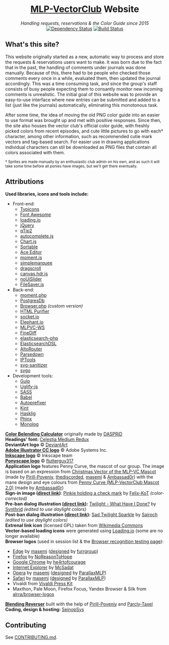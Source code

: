 <p align="center"><img src="https://raw.githubusercontent.com/ponydevs/MLPVC-RR/master/www/img/logo.png" alt=""></p>

<h1 align="center"><a href="http://mlp-vectorclub.deviantart.com/">MLP-VectorClub</a> Website</h1>
<p align="center"><em>Handling requests, reservations & the Color Guide since 2015</em><br><a href='https://www.versioneye.com/user/projects/583a3a11e7cea00039353d05'><img src='https://www.versioneye.com/user/projects/583a3a11e7cea00039353d05/badge.svg?style=flat-square' alt="Dependency Status"></a> <a href="https://travis-ci.org/ponydevs/MLPVC-RR"><img src="https://travis-ci.org/ponydevs/MLPVC-RR.svg?branch=master" alt="Build Status"></a></p>

## What's this site?

This website originally started as a new, automatic way to process and store the requests & reservations users want to make. It was born due to the fact that in the past, the handling of comments under journals was done manually. Because of this, there had to be people who checked those comments every once in a while, evaluated them, then updated the journal accordingly. This was a time consuming task, and since the group's staff consists of busy people expecting them to consantly monitor new incoming comments is unrealistic. The initial goal of this website was to provide an easy-to-use interface where new entries can be submitted and added to a list (just like the journals) automatically, eliminating this monotonous task.

After some time, the idea of moving the old PNG color guide into an easier to use format was brought up and met with positive responses. Since then, the site also houses the vector club's official color guide, with freshly picked colors from recent episodes, and cute little pictures to go with each* character, among other information, such as recommended cutie mark vectors and tag-based search. For easier use in drawing applications individual characters can stil be downloaded as PNG files that contain all colors associated with them.

<sub>* Sprites are made manually by an enthusiastic club admin on his own, and as such it will take some time before all ponies have images, but we'll get there eventually.</sub>

## Attributions

**Used libraries, icons and tools include:**
 - Front-end:
   - [Typicons](http://www.typicons.com/)
   - [Font Awesome](http://fontawesome.io/)
   - [loading.io](http://loading.io/)
   - [jQuery](http://jquery.com/)
   - [qTip2](http://qtip2.com/)
   - [autocomplete.js](https://github.com/algolia/autocomplete.js)
   - [Chart.js](http://www.chartjs.org/)
   - [Sortable](https://github.com/RubaXa/Sortable)
   - [Ace Editor](https://ace.c9.io/)
   - [moment.js](http://momentjs.com/)
   - [simplemarquee](https://github.com/IndigoUnited/jquery.simplemarquee)
   - [dragscroll](https://github.com/asvd/dragscroll)
   - [canvas.hdr.js](https://github.com/brianreavis/canvas.hdr.js)
   - [noUiSlider](https://github.com/leongersen/noUiSlider)
   - [FileSaver.js](https://github.com/eligrey/FileSaver.js)
 - Back-end:
   - [moment.php](https://github.com/fightbulc/moment.php)
   - [PostgresDb](https://github.com/SeinopSys/PHP-PostgreSQL-Database-Class)
   - [Browser.php](https://github.com/cbschuld/Browser.php) *(custom version)*
   - [HTML Purifier](http://htmlpurifier.org/)
   - [socket.io](http://socket.io)
   - [Elephant.io](https://github.com/wisembly/elephant.io)
   - [MLPVC-WS](https://github.com/ponydevs/MLPVC-WS)
   - [FineDiff](https://github.com/cogpowered/FineDiff)
   - [elasticsearch-php](https://github.com/elastic/elasticsearch-php)
   - [ElasticsearchDSL](https://github.com/ongr-io/ElasticsearchDSL)
   - [AltoRouter](https://github.com/dannyvankooten/AltoRouter)
   - [Parsedown](https://github.com/erusev/parsedown)
   - [IPTools](https://github.com/S1lentium/IPTools)
   - [svg-sanitizer](https://github.com/darylldoyle/svg-sanitizer)
   - [svgo](https://github.com/svg/svgo)
 - Development tools:
   - [Gulp](http://gulpjs.com/)
   - [Uglify-js](https://www.npmjs.com/package/uglify-js)
   - [SASS](http://sass-lang.com/)
   - [Babel](https://babeljs.io/)
   - [Autoprefixer](https://github.com/postcss/autoprefixer)
   - [Kint](http://raveren.github.io/kint/)
   - [Hasklig](https://github.com/i-tu/Hasklig)
   - [Phinx](https://phinx.org/)
   - [Monolog](https://seldaek.github.io/monolog/)

**[Color Belending Calculator](https://mlpvc-rr.ml/blending)** originally made by [DASPRiD](https://github.com/dasprid)<br>
**Headings' font:** [Celestia Medium Redux](http://www.mattyhex.net/CMR/)<br>
**DeviantArt logo** &copy; [DeviantArt](http://www.deviantart.com/)<br>
[**Adobe Illustrator CC logo**](https://commons.wikimedia.org/wiki/File:Adobe_Illustrator_CC_icon.svg) &copy; Adobe Systems Inc.<br>
[**Inkscape logo**](https://commons.wikimedia.org/wiki/File:Inkscape_Logo.svg) &copy; Inkscape team<br>
[**Ponyscape logo**](http://flutterguy317.deviantart.com/art/Ponyscape-PNG-354658716) &copy; [flutterguy317](http://flutterguy317.deviantart.com/)<br>
**Application logo** features Penny Curve, the mascot of our group. The image is based on an expression from [Christmas Vector of the MLP-VC Mascot](http://pirill-poveniy.deviantart.com/art/Collab-Christmas-Vector-of-the-MLP-VC-Mascot-503196118) (made by [Pirill-Poveniy](http://pirill-poveniy.deviantart.com/), [thediscorded](http://thediscorded.deviantart.com/), [masemj](http://masemj.deviantart.com/) & [Ambassad0r](http://ambassad0r.deviantart.com/)) with the mane design and eye colours from [Penny Curve (MLP-VectorClub Mascot 2.0)](http://ambassad0r.deviantart.com/art/Penny-Curve-MLP-VectorClub-Mascot-2-0-568079382) (made by [Ambassad0r](http://ambassad0r.deviantart.com/))<br>
**Sign-in image ([direct link](https://github.com/ponydevs/MLPVC-RR/blob/master/www/img/login-success.svg))**: [Pinkie holding a check mark](http://felix-kot.deviantart.com/art/Pinkie-holding-a-check-mark-286014735) by [Felix-KoT](http://felix-kot.deviantart.com/) *(color-corrected)*<br>
**Pre-ban dialog illustration ([direct link](https://github.com/ponydevs/MLPVC-RR/blob/master/www/img/pre-ban.svg)):** [Twilight - What Have I Done?](http://synthrid.deviantart.com/art/Twilight-What-Have-I-Done-355177596) by [Synthrid](http://synthrid.deviantart.com/) *(edited to use daylight colors)*<br>
**Post-ban dialog illustration ([direct link](https://github.com/ponydevs/MLPVC-RR/blob/master/www/img/post-ban.svg)):** [Sad Twilight Sparkle](http://sairoch.deviantart.com/art/Sad-Twilight-Sparkle-354710611) by [Sairoch](http://sairoch.deviantart.com/) *(edited to use daylight colors)*<br>
**Extrenal link icon** (licensed GPL) taken from [Wikimedia Commons](https://commons.wikimedia.org/wiki/File:Icon_External_Link.svg)<br>
**Vector-based loading icons** were generated using [Loading.io](https://loading.io/) (some are no longer available)<br>
**Browser logos** (used in session list & the [Browser recognition testing page](https://mlpvc-rr.ml/browser)):

 - [Edge](http://fav.me/d9rtlbv) by [masemj](http://masemj.deviantart.com/) ([designed](http://fav.me/d8uhefy) by [furrgroup](http://furrgroup.deviantart.com/))
 - [Firefox](http://fav.me/d4b6f4v) by [NoReasonToHope](http://noreasontohope.deviantart.com/)
 - [Google Chrome](http://fav.me/d523s3y) by [he4rtofcourage](http://he4rtofcourage.deviantart.com/)
 - [Internet Explorer](http://fav.me/d52fp08) by [McSadat](http://mcsadat.deviantart.com/)
 - [Opera](http://fav.me/dacngnh) by [masemj](http://masemj.deviantart.com/) ([designed](http://fav.me/d52qnaw) by [ParallaxMLP](http://parallaxmlp.deviantart.com/))
 - [Safari](http://fav.me/dadu3l9) by [masemj](http://masemj.deviantart.com/) ([designed](http://fav.me/d530knp) by [ParallaxMLP](http://parallaxmlp.deviantart.com/))
 - Vivaldi from [Vivaldi Press Kit](https://vivaldi.com/press/)
 - Maxthon, Pale Moon, Firefox Focus, Yandex Browser & Silk from [alrra/browser-logos](https://github.com/alrra/browser-logos/)
 
[**Blending Reverser**](https://mlpvc-rr.ml/cg/blending-reverse) built with the help of [Pirill-Poveniy](https://pirill-poveniy.deviantart.com) and [Parcly-Taxel](https://parcly-taxel.deviantart.com)<br>
**Coding, design & hosting:** [SeinopSys](https://github.com/SeinopSys)

## Contributing

See [CONTRIBUTING.md](CONTRIBUTING.md).
